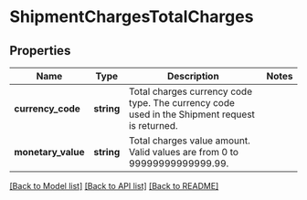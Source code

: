 # ShipmentChargesTotalCharges

## Properties
Name | Type | Description | Notes
------------ | ------------- | ------------- | -------------
**currency_code** | **string** | Total charges currency code type. The currency code used in the Shipment request is returned. | 
**monetary_value** | **string** | Total charges value amount.  Valid values are from 0 to 99999999999999.99. | 

[[Back to Model list]](../../README.md#documentation-for-models) [[Back to API list]](../../README.md#documentation-for-api-endpoints) [[Back to README]](../../README.md)

